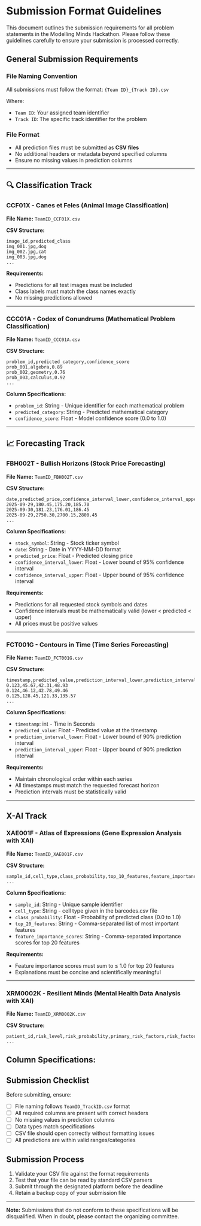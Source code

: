 # Submission Format Guidelines

This document outlines the submission requirements for all problem statements in the Modelling Minds Hackathon. Please follow these guidelines carefully to ensure your submission is processed correctly.

## General Submission Requirements

### File Naming Convention
All submissions must follow the format: `{Team ID}_{Track ID}.csv`

Where:
- `Team ID`: Your assigned team identifier
- `Track ID`: The specific track identifier for the problem

### File Format
- All prediction files must be submitted as **CSV files**
- No additional headers or metadata beyond specified columns
- Ensure no missing values in prediction columns

---

## 🔍 Classification Track

### CCF01X - Canes et Feles (Animal Image Classification)
**File Name:** `TeamID_CCF01X.csv`

**CSV Structure:**
```csv
image_id,predicted_class
img_001.jpg,dog
img_002.jpg,cat
img_003.jpg,dog
...
```


**Requirements:**
- Predictions for all test images must be included
- Class labels must match the class names exactly
- No missing predictions allowed

---

### CCC01A - Codex of Conundrums (Mathematical Problem Classification)
**File Name:** `TeamID_CCC01A.csv`

**CSV Structure:**
```csv
problem_id,predicted_category,confidence_score
prob_001,algebra,0.89
prob_002,geometry,0.76
prob_003,calculus,0.92
...
```

**Column Specifications:**
- `problem_id`: String - Unique identifier for each mathematical problem
- `predicted_category`: String - Predicted mathematical category
- `confidence_score`: Float - Model confidence score (0.0 to 1.0)
---

## 📈 Forecasting Track

### FBH002T - Bullish Horizons (Stock Price Forecasting)
**File Name:** `TeamID_FBH002T.csv`

**CSV Structure:**
```csv
date,predicted_price,confidence_interval_lower,confidence_interval_upper
2025-09-29,180.45,175.20,185.70
2025-09-30,181.23,176.01,186.45
2025-09-29,2750.30,2700.15,2800.45
...
```

**Column Specifications:**
- `stock_symbol`: String - Stock ticker symbol
- `date`: String - Date in YYYY-MM-DD format
- `predicted_price`: Float - Predicted closing price
- `confidence_interval_lower`: Float - Lower bound of 95% confidence interval
- `confidence_interval_upper`: Float - Upper bound of 95% confidence interval

**Requirements:**
- Predictions for all requested stock symbols and dates
- Confidence intervals must be mathematically valid (lower < predicted < upper)
- All prices must be positive values

---

### FCT001G - Contours in Time (Time Series Forecasting)
**File Name:** `TeamID_FCT001G.csv`

**CSV Structure:**
```csv
timestamp,predicted_value,prediction_interval_lower,prediction_interval_upper
0.123,45.67,42.31,48.93
0.124,46.12,42.78,49.46
0.125,128.45,121.33,135.57
...
```

**Column Specifications:**
- `timestamp`: int - Time in Seconds
- `predicted_value`: Float - Predicted value at the timestamp
- `prediction_interval_lower`: Float - Lower bound of 90% prediction interval
- `prediction_interval_upper`: Float - Upper bound of 90% prediction interval

**Requirements:**
- Maintain chronological order within each series
- All timestamps must match the requested forecast horizon
- Prediction intervals must be statistically valid

---

## X-AI Track

### XAE001F - Atlas of Expressions (Gene Expression Analysis with XAI)
**File Name:** `TeamID_XAE001F.csv`

**CSV Structure:**
```csv
sample_id,cell_type,class_probability,top_10_features,feature_importance_scores
...
```

**Column Specifications:**
- `sample_id`: String - Unique sample identifier
- `cell_type`: String - cell type given in the barcodes.csv file
- `class_probability`: Float - Probability of predicted class (0.0 to 1.0)
- `top_20_features`: String - Comma-separated list of most important features
- `feature_importance_scores`: String - Comma-separated importance scores for top 20 features

**Requirements:**
- Feature importance scores must sum to ≤ 1.0 for top 20 features
- Explanations must be concise and scientifically meaningful

---

### XRM0002K - Resilient Minds (Mental Health Data Analysis with XAI)
**File Name:** `TeamID_XRM0002K.csv`

**CSV Structure:**
```csv
patient_id,risk_level,risk_probability,primary_risk_factors,risk_factor_weights,intervention_recommendation,explanation
...
```

**Column Specifications:**
---

## Submission Checklist

Before submitting, ensure:
- [ ] File naming follows `TeamID_TrackID.csv` format
- [ ] All required columns are present with correct headers
- [ ] No missing values in prediction columns
- [ ] Data types match specifications
- [ ] CSV file should open correctly without formatting issues
- [ ] All predictions are within valid ranges/categories

## Submission Process

1. Validate your CSV file against the format requirements
2. Test that your file can be read by standard CSV parsers
3. Submit through the designated platform before the deadline
4. Retain a backup copy of your submission file

---

**Note:** Submissions that do not conform to these specifications will be disqualified. When in doubt, please contact the organizing committee.
